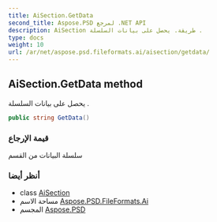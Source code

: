 ```yaml
---
title: AiSection.GetData
second_title: Aspose.PSD لمرجع .NET API
description: AiSection طريقة. يحصل على بيانات السلسلة .
type: docs
weight: 10
url: /ar/net/aspose.psd.fileformats.ai/aisection/getdata/
---
```

## AiSection.GetData method

يحصل على بيانات السلسلة .

```csharp
public string GetData()
```

### قيمة الإرجاع

سلسلة البيانات من القسم

### أنظر أيضا

* class [AiSection](../)
* مساحة الاسم [Aspose.PSD.FileFormats.Ai](../../aisection/)
* المجسم [Aspose.PSD](../../../)


